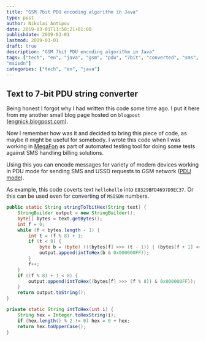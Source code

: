 ```yaml
---
title: "GSM 7bit PDU encoding algorithm in Java"
type: post
author: Nikolai Antipov
date: 2019-03-01T11:58:21+01:00
publishdate: 2019-03-01
lastmod: 2019-03-01
draft: true
description: "GSM 7bit PDU encoding algorithm in Java"
tags: ["tech", "en", "java", "gsm", "pdu", "7bit", "converted", "sms", "ussd",
"msisdn"]
categories: ["tech", "en", "java"]
---
```


## Text to 7-bit PDU string converter

Being honest I forgot why I had written this code some time ago. I put it here
from my another small blog page hosted on `blogpost`
([engnick.blogpost.com](https://engnick.blogspot.com/)).

Now I remember how was it and decided to bring this piece of code, as maybe
it might be useful for somebody. I wrote this code when I was working in
[MegaFon](http://corp.megafon.com/) as part of automated testing tool for
doing some tests against SMS handling billing solutions.

Using this you can encode messages for variety of modem devices working in
PDU mode for sending SMS and USSD requests to GSM network
([PDU mode](http://www.gsm-modem.de/sms-pdu-mode.html)).

As example, this code coverts text `hellohello` into `E8329BFD4697D9EC37`.
Or this can be used even for converting of `MSISDN` numbers.

```java
public static String stringTo7bitHex(String text) {
    StringBuilder output = new StringBuilder();
    byte[] bytes = text.getBytes();
    int f = 0;
    while (f < bytes.length - 1) {
        int t = (f % 8) + 1;
        if (t < 8) {
            byte b = (byte) (((bytes[f] >>> (t - 1)) | (bytes[f + 1] << (8 - t))) & 0x000000FF);
            output.append(intToHex(b & 0x000000FF));
        }
        f++;
    }
    if ((f % 8) + 1 < 8) {
        output.append(intToHex((bytes[f] >>> (f % 8)) & 0x000000FF));
    }
    return output.toString();
}

private static String intToHex(int i) {
    String hex = Integer.toHexString(i);
    if (hex.length() % 2 != 0) hex = 0 + hex;
    return hex.toUpperCase();
}
```
